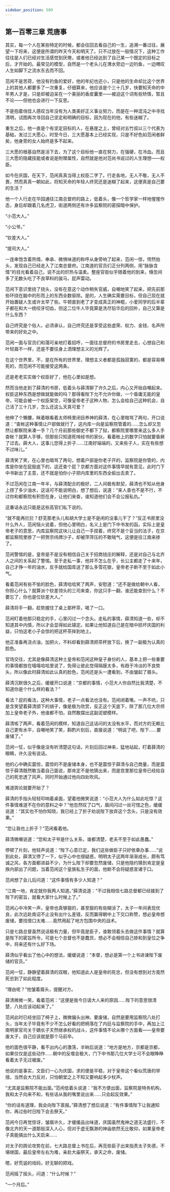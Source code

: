 ```yaml
---
sidebar_position: 509
---
```


## 第一百零三章 **荒唐事**

其实，每一个人在某些特定的时候，都会往回去看自己的一生，追溯一番过往，展望一下将来，这便是所谓的昨天今天和明天了。只不过放在一般情况下，这种工作往往是人们已经对生活感觉到厌倦，或者他已经达到了自己某一个既定的目标之后，才开始的。最常见的模型，自然是一个老头儿在渭水旁边一边钓鱼，一边喟叹人生如脚下之流水东去而不回。

范闲不是苦荷，他没有钓鱼的爱好，他的年纪也还小，只是他的生命却比这个世界上的其他人都要多了一次重复，仔细算来，他应该是个三十几岁，快要知天命的中年男人才是，只是却被迫呆在一个美丽的香皮囊里——被迫这个词有些矫情，暂且不论——但他也会进行一下反思。

不是抱着俏佳人感叹当年没有为人类美好正义事业努力，而是在一种混沌之中寻找清明，试图再次寻回自己坚定和明确的目标，因为现在的他，有些迷糊了。

重生之后，他一直是个有坚定目标的人，在悬崖之上，曾经对五竹叔以三个代表为基础，发过三大愿心，时至今日，三大愿基本上已经实现，只是不好色如范闲者鲜矣，他身旁的女人始终是多不起来。

三大愿的根基自然是活下去，为了这个目标他一直在努力，在强硬，在冷血。而且三大愿的隐藏技能或者说是附赠属性，自然就是他对范尚书说过的人生理想——权臣。

如今在庆国，在天下，范闲真真当得上权臣二字了。行走各地，无人不敬，无人不畏，然而真真一朝如此，将知天命的年轻人终究还是迷糊了起来，这便真是自己要的生活？

他一个人行走在华园通往江南总督府的路上，低着头，像一个哲学家一样地惺惺作态，身后却跟着几名虎卫，街道两侧还有许多监察院的密探暗中保护。

“小范大人。”

“小公爷。”

“钦差大人。”

“提司大人。”

一连串饱含着热情、奉承、微惧味道的称呼从身旁响了起来，范闲一惊，愕然抬头，发现自己已经走入了江南总督府。江南道的官员们正分列两侧，用“脉脉含情”的目光看着自己，说不出的炽热与温柔。整座官衙似乎随着他的到来，倏忽间多了无数头吃了不良草料的骏马，屁声雷动。

范闲下意识里挠了挠头，没有在意这个动作稍失官威，自嘲地笑了起来，把先前那些环绕在脑中的形而上的东西全数驱除。是的，人生确实需要目标，但自己现在就开始置疑人生或许太早了些。牛顿直到老了才变成真正的神棍，小爱同学的后半辈子都在和大一统咬牙切齿，但这二位牛人毕竟算是洗尽铅华后的回朴，自己又算是什么东西？

自己终究是个俗人，必须承认，自己终究还是享受这些虚荣、权力、金钱、名声所带来的好处之中。

范闲一面与官员们和蔼可亲地打着招呼，一面往总督府的书房里走去，心想自己和叶轻眉不一样，还是不要往身上洒理想主义的光辉了。

在这个世界里，不，是在所有的世界里，理想主义者都是孤独寂寞的，都是容易横死的，而范闲不可能接受这两条。

还是老老实实做个权臣好了，他在心里如是想。

然而当他走到了薛清的书房，低着头与薛清聊了许久之后，内心又开始自嘲起来。权臣这种东西是想做就能做的吗？那得看陛下允不允许你做，一个昏庸无能的皇帝，可能会被一个权臣架空，可像皇帝老子这种人物，怎么会给自己这种机会，自己活了三十几岁，怎么还这么天真可爱？

他伸了个懒腰，眯着眼看着太师椅里闭目养神的薛清，在心里暗骂了两句，开口说道：“查帐这种事情让户部做就行了，这内库一向是监察院管着的……怎么却又忽然让都察院来凑一手？几个月前那些御史不都下了狱，都察院里哪里来这么多人手查帐？就算人手够，但那些只知道死啃经书的家伙，看着帐上的数字只怕就要昏厥了过去。薛大人，这事儿您得上折子……江南好端端的，又来些子人，实在有些想不过味儿。”

薛清笑了笑，在心里也暗骂了两句，想着户部是你老子开的，监察院是你管的，内库是你坐在屁股底下的，这还查个屁？京都方面对这件事情早就有意见，此时门下中书新出了主意，还不就是怕你小子把内库里的东西全偷出去卖了。

不过范闲在江南一年半，与薛清配合的极好，二人间极有默契，薛清也不知从他身上捞了多少油水，这话可不能说明白，想了想后，说道：“来人查也不是不行，不过你和都察院有积怨在身，让他们来查，谁知道他们会不会公报私仇。”

这番话永远只能是这些高官们私下说的。

“就不能再拦拦？舒芜那老头儿和胡大学士是不是闲的没事儿干了？”反正书房里没什么外人，范闲恼火说着，但他心里明白，名义上是门下中书发的函，实际上是皇帝老子的意思，内库监察院这块儿让自己一手捏着，终究不是个妥当的法子，在京都监察院里掺了一把贺宗纬牌沙子，却被萍萍压的不敢喘气，这便是往江南来掺了。

范闲警惕的是，皇帝是不是没有相信自己关于招商钱庄的解释，还是对自己与北齐人之间的关系起了警惕。至于走私一事，他并不怎么在乎，长公主都走了十来年，自己才挣一年的油水，反手就给国库送了那么多雪花银，皇帝老子断不至于如此小气。

看着范闲有些不愉的脸色，薛清哈哈笑了两声，安慰道：“还不是做给朝中人看，你担心什么？就算派个钦差领头的三司来查，你这只手一翻，谁还能查到什么？不要忘了，你也是位钦差大人。”

薛清将手一翻，趁势握住了桌上那杯茶，喝了一口。

范闲盯着他那只稳定的手，心里闪过一个念头。走私的事情，薛清知道一些，却不知道其中内情，所以才会显得如此镇定。如果让他知道自己是在暗中损坏庆国的利益，只怕这老小子会惊的把这杯茶摔到地上。

他正准备再浇点油，加把火，不料却看到薛清把茶杯放下后，换了一副极为认真的脸色。

官场交往，尤其是像薛清这种土皇帝和范闲这种皇子身份的人，基本上把一些重要的事情都放在嘻嘻哈哈里说了，免得让彼此觉得隔膜太多，有趋于冷淡的不良势头，所以像此时薛清如此认真的脸色，范闲还是头一遭看到，不由皱起了眉头。

薛清沉默很久之后，缓缓开口说道：“京都的事情，小范大人你自然比我清楚，不知道你是个什么样的看法？”

看法？屁的看法，这种大事情，老子一点看法也没有。范闲闭着嘴，一声不吭，只是含笑望着薛清颌下的胡子，像是极为欣赏，反正这个天底下，除了那几位大宗师加上皇帝老子外，他谁都不怕，自然敢摆出这副泥塑模样。

薛清咳了两声，看着范闲的模样，知道自己这话问的太没有水平，而对方的无赖比自己更有水平，自嘲地笑了笑，斟酌片刻后，直接说道：“明说了吧，陛下……要废储了。”

范闲一怔，似乎像是没有听清楚这句话，片刻后回过神来，猛地站起，盯着薛清的眼睛，许久没有说话。

他的心中确实震惊，震惊的不是废储本身，也不是震惊于薛清与自己商量，而是震惊于薛清既然敢当着自己面说，那肯定不是他猜出来，而是宫里那位皇帝已经给自己的死忠透了风声，同时开始通过他向四处吹风。

难道舆论就要开始了？

薛清的手指头轻轻叩响着桌面，望着他微笑说道：“小范大人为什么如此吃惊？这件事情难道不在你的意料之中？”他忽然叹了口气，眉间闪过一丝可惜之色，缓缓说道：“其实也不怕你知晓，我已经上了折子劝说陛下放弃这个念头，只是没有效果。”

“您让我也上折子？”范闲看着他。

薛清微嘲说道：“您和太子爷是什么关系，谁都清楚，老夫不至于如此愚蠢。”

停顿了片刻，他轻声说道：“陛下心意已定，我们这些做臣子只好依章办事……”说到此处，薛清又停了一下，似乎心中也很疑惑，明明太子这两年渐渐成长，颇有笃诚之风，各方面都进益不少，为什么陛下却要忽然废储，只是他隐约猜到肯定是皇族内部出了问题，当着范闲这个皇族私生子的面，他断不会将疑惑宣诸于口。

范闲想了会儿后问道：“这件事情有多少人知道？”

“江南一地，肯定就你我两人知道。”薛清说道：“不过我相信七路总督都已经接到了陛下的密旨，就看大家什么时候上了。”

范闲心中冷笑一声，皇帝也真够狠的，甚至狠的有些糊涂了，太子一年间表现优良，此次远赴南诏不止没有出什么差错，反而赢得朝中上下交口称赞，想必皇帝想废储，要找借口太难……竟然用起了地方包围中央的战术。

只是七路总督虽然说话极有力量，但毕竟是臣子，谁敢领着头去做这件事情？就算是陛下的密旨所令，可是七个总督也不是蠢货，想必不会相信自己掺和到皇位之争中，将来还有什么好下场。

薛清似乎看出了他心中的想法，缓缓说道：“本督，想必是第一个上书进谏陛下废储的官员。”

范闲一怔，静静望着薛清的双眼，他知道此人是皇帝的死忠，但没有想到对方竟然死忠到了如此程度。

“理由呢？”他皱着眉头，提醒对方。

薛清微微一笑，看着范闲：“这便是我今日请大人来的原因……陛下的意思很清楚，八处应该动起来了。”

范闲此时已经坐回了椅子上，微微偏头出神。要废储，自然是要用监察院八处打头，当年太子毕竟有不少不怎么好看的把柄落在了内廷与监察院的手中，再加上江南明家官司关于嫡长子天然继承权的战斗，这件事情不论从哪个方面看——皇帝要废太子，自己应该就是那个马前卒。

他的面色很平静，看不出内心的激荡，半晌后说道：“地方是地方，京都是京都，如果仅仅是这些动作……朝中的反噬会极大，门下中书那几位大学士可不会眼睁睁看着太子无过被废。”

他说的是事实，文臣们一心为庆国，求的便是平稳，对于皇帝这个看似荒唐的举措，当然会大力反对，只怕朝堂之上不知又要响起多少杖声。

“尤其是监察院不能出面。”范闲低着头说道：“我不方便出面，监察院是特务机构，我和太子向来不和，有些话从我的嘴里说出来……只会起反效果。”

“你的话有道理，我会向陛下禀报。”薛清想了想后说道：“有件事情陛下让我通知你，再过些时日陛下会去祭天。”

范闲今日再觉惊讶，皱眉许久，才缓缓品出味道，庆国虽然鬼神之道无法盛行，不像北齐的天一道那般深入人心，但对于虚无飘渺的神庙依然无比敬仰，如果皇帝老子真能搞出什么天启来……

对太子的舆论攻势在前，七大路总督上书在后，再觅些臣子出来指责太子失德，不堪继国，最后皇帝左右为难，亲赴大庙祭天，承天之命，废储。

嗯，好荒诞的戏码，好无聊的把戏。

范闲摇了摇头，问道：“什么时候？”

“一个月后。”

